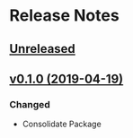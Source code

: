# Release Notes

## [Unreleased](https://github.com/ixocreate/validation-package/compare/0.1.0...develop)

## [v0.1.0 (2019-04-19)](https://github.com/ixocreate/validation-package/compare/master...0.1.0)

### Changed
- Consolidate Package
